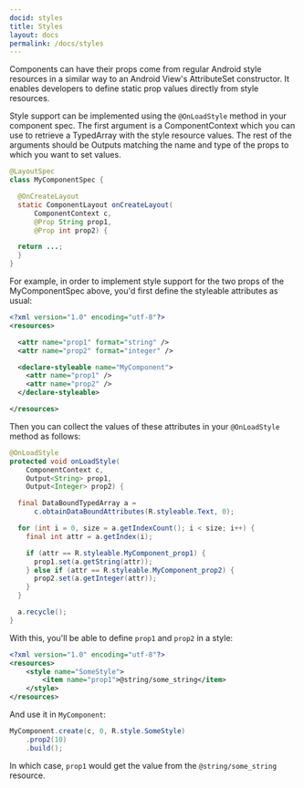 ```yaml
---
docid: styles
title: Styles
layout: docs
permalink: /docs/styles
---
```


Components can have their props come from regular Android style resources in a similar way to an Android View's AttributeSet constructor. It enables developers to define static prop values directly from style resources.

Style support can be implemented using the `@OnLoadStyle` method in your component spec. The first argument is a ComponentContext which you can use to retrieve a TypedArray with the style resource values. The rest of the arguments should be Outputs matching the name and type of the props to which you want to set values.

``` java
@LayoutSpec
class MyComponentSpec {

  @OnCreateLayout
  static ComponentLayout onCreateLayout(
      ComponentContext c,
      @Prop String prop1,
      @Prop int prop2) {

  return ...;
  }
}
```

For example, in order to implement style support for the two props of the MyComponentSpec above, you'd first define the styleable attributes as usual:

```xml
<?xml version="1.0" encoding="utf-8"?>
<resources>

  <attr name="prop1" format="string" />
  <attr name="prop2" format="integer" />

  <declare-styleable name="MyComponent">
    <attr name="prop1" />
    <attr name="prop2" />
  </declare-styleable>

</resources>
```

Then you can collect the values of these attributes in your `@OnLoadStyle` method as follows:

```java
@OnLoadStyle
protected void onLoadStyle(
    ComponentContext c,
    Output<String> prop1,
    Output<Integer> prop2) {

  final DataBoundTypedArray a =
      c.obtainDataBoundAttributes(R.styleable.Text, 0);

  for (int i = 0, size = a.getIndexCount(); i < size; i++) {
    final int attr = a.getIndex(i);

    if (attr == R.styleable.MyComponent_prop1) {
      prop1.set(a.getString(attr));
    } else if (attr == R.styleable.MyComponent_prop2) {
      prop2.set(a.getInteger(attr));
    }
  }

  a.recycle();
}
```

With this, you'll be able to define `prop1` and `prop2` in a style:

```xml
<?xml version="1.0" encoding="utf-8"?>
<resources>
    <style name="SomeStyle">
        <item name="prop1">@string/some_string</item>
    </style>
</resources>
```

And use it in `MyComponent`:

```java
MyComponent.create(c, 0, R.style.SomeStyle)
    .prop2(10)
    .build();
```

In which case, `prop1` would get the value from the `@string/some_string` resource.
